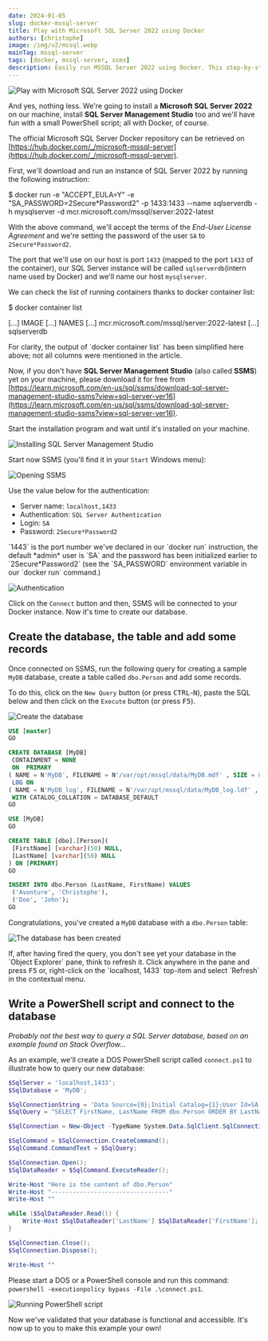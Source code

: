```yaml
---
date: 2024-01-05
slug: docker-mssql-server
title: Play with Microsoft SQL Server 2022 using Docker
authors: [christophe]
image: /img/v2/mssql.webp
mainTag: mssql-server
tags: [docker, mssql-server, ssms]
description: Easily run MSSQL Server 2022 using Docker. This step-by-step guide shows you how to install the container, connect with SSMS, and start querying your database.
---
```

![Play with Microsoft SQL Server 2022 using Docker](/img/v2/mssql.webp)

And yes, nothing less. We're going to install a **Microsoft SQL Server 2022** on our machine, install **SQL Server Management Studio** too and we'll have fun with a small PowerShell script; all with Docker, of course.

<!-- truncate -->

The official Microsoft SQL Server Docker repository can be retrieved on [https://hub.docker.com/_/microsoft-mssql-server](https://hub.docker.com/_/microsoft-mssql-server).

First, we'll download and run an instance of SQL Server 2022 by running the following instruction:

<Terminal>
$ docker run -e "ACCEPT_EULA=Y" -e "SA_PASSWORD=2Secure*Password2" -p 1433:1433 --name sqlserverdb -h mysqlserver -d mcr.microsoft.com/mssql/server:2022-latest
</Terminal>

With the above command, we'll accept the terms of the *End-User License Agreement* and we're setting the password of the user `SA` to `2Secure*Password2`.

The port that we'll use on our host is port `1433` (mapped to the port `1433` of the container), our SQL Server instance will be called `sqlserverdb`(intern name used by Docker) and we'll name our host `mysqlserver`.

We can check the list of running containers thanks to docker container list:

<Terminal>
$ docker container list

[...] IMAGE                                       [...] NAMES
[...] mcr.microsoft.com/mssql/server:2022-latest  [...] sqlserverdb
</Terminal>

<AlertBox variant="info" title="The output above has been simplified">
For clarity, the output of `docker container list` has been simplified here above; not all columns were mentioned in the article.

</AlertBox>

Now, if you don't have **SQL Server Management Studio** (also called **SSMS**) yet on your machine, please download it for free from [https://learn.microsoft.com/en-us/sql/ssms/download-sql-server-management-studio-ssms?view=sql-server-ver16](https://learn.microsoft.com/en-us/sql/ssms/download-sql-server-management-studio-ssms?view=sql-server-ver16).

Start the installation program and wait until it's installed on your machine.

![Installing SQL Server Management Studio](./images/download_ssms.png)

Start now SSMS (you'll find it in your `Start` Windows menu):

![Opening SSMS](./images/opening_ssms.png)

Use the value below for the authentication:

* Server name: `localhost,1433`
* Authentication: `SQL Server Authentication`
* Login: `SA`
* Password: `2Secure*Password2`

<AlertBox variant="info" title="Why these values?">
`1443` is the port number we've declared in our `docker run` instruction, the default *admin* user is `SA` and the password has been initialized earlier to `2Secure*Password2` (see the `SA_PASSWORD` environment variable in our `docker run` command.)

</AlertBox>

![Authentication](./images/authentication.png)

Click on the `Connect` button and then, SSMS will be connected to your Docker instance. Now it's time to create our database.

## Create the database, the table and add some records

Once connected on SSMS, run the following query for creating a sample `MyDB` database, create a table called `dbo.Person` and add some records.

To do this, click on the `New Query` button (or press <kbd>CTRL</kbd>-<kbd>N</kbd>), paste the SQL below and then click on the `Execute` button (or press <kbd>F5</kbd>).

![Create the database](./images/create_database.png)

<Snippet filename="create_db.sql">

```sql
USE [master]
GO

CREATE DATABASE [MyDB]
 CONTAINMENT = NONE
 ON  PRIMARY
( NAME = N'MyDB', FILENAME = N'/var/opt/mssql/data/MyDB.mdf' , SIZE = 8192KB , MAXSIZE = UNLIMITED, FILEGROWTH = 65536KB )
 LOG ON
( NAME = N'MyDB_log', FILENAME = N'/var/opt/mssql/data/MyDB_log.ldf' , SIZE = 8192KB , MAXSIZE = 2048GB , FILEGROWTH = 65536KB )
 WITH CATALOG_COLLATION = DATABASE_DEFAULT
GO

USE [MyDB]
GO

CREATE TABLE [dbo].[Person](
 [FirstName] [varchar](50) NULL,
 [LastName] [varchar](50) NULL
) ON [PRIMARY]
GO

INSERT INTO dbo.Person (LastName, FirstName) VALUES
 ('Avonture', 'Christophe'),
 ('Doe', 'John');
GO
```

</Snippet>

Congratulations, you've created a `MyDB` database with a `dbo.Person` table:

![The database has been created](./images/database_created.png)

<AlertBox variant="info" title="Think to refresh the `Object Explorer`">
If, after having fired the query, you don't see yet your database in the `Object Explorer` pane, think to refresh it. Click anywhere in the pane and press <kbd>F5</kbd> or, right-click on the `localhost, 1433` top-item and select `Refresh` in the contextual menu.

</AlertBox>

## Write a PowerShell script and connect to the database

*Probably not the best way to query a SQL Server database, based on an example found on Stack Overflow...*

As an example, we'll create a DOS PowerShell script called `connect.ps1` to illustrate how to query our new database:

<Snippet filename="connect.ps1">

```powershell
$SqlServer = 'localhost,1433';
$SqlDatabase = 'MyDB';

$SqlConnectionString = 'Data Source={0};Initial Catalog={1};User Id=SA;Password=2Secure*Password2;' -f $SqlServer, $SqlDatabase;
$SqlQuery = "SELECT FirstName, LastName FROM dbo.Person ORDER BY LastName;";

$SqlConnection = New-Object -TypeName System.Data.SqlClient.SqlConnection -ArgumentList $SqlConnectionString;

$SqlCommand = $SqlConnection.CreateCommand();
$SqlCommand.CommandText = $SqlQuery;

$SqlConnection.Open();
$SqlDataReader = $SqlCommand.ExecuteReader();

Write-Host "Here is the content of dbo.Person"
Write-Host "---------------------------------"
Write-Host ""

while ($SqlDataReader.Read()) {
    Write-Host $SqlDataReader['LastName'] $SqlDataReader['FirstName'];
}

$SqlConnection.Close();
$SqlConnection.Dispose();

Write-Host ""
```

</Snippet>

Please start a DOS or a PowerShell console and run this command: `powershell -executionpolicy bypass -File .\connect.ps1`.

![Running PowerShell script](./images/run_powershell.png)

Now we've validated that your database is functional and accessible. It's now up to you to make this example your own!
